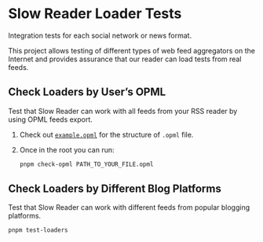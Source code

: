 # Slow Reader Loader Tests

Integration tests for each social network or news format.

This project allows testing of different types of web feed aggregators on the Internet and provides assurance that our reader can load tests from real feeds.

## Check Loaders by User’s OPML

Test that Slow Reader can work with all feeds from your RSS reader by using OPML feeds export.

1. Check out [`example.opml`](./example.opml) for the structure of `.opml` file.
2. Once in the root you can run:

   ```sh
   pnpm check-opml PATH_TO_YOUR_FILE.opml
   ```

## Check Loaders by Different Blog Platforms

Test that Slow Reader can work with different feeds from popular blogging platforms.

```sh
pnpm test-loaders
```
